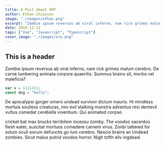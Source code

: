 ```yaml
---
title: A Post about XRP
author: Ethan Chiasson
image: "./images/ethan.png"
excerpt: "Zombie ipsum reversus ab viral inferno, nam rick grimes malum cerebro. De carne lumbering animata corpora quaeritis."
date: 2019-12-12
tags: ["Vue", "Javascript", "Typescript"]
cover_image: "./images/xrp.png"
---
```


## This is a header

Zombie ipsum reversus ab viral inferno, nam rick grimes malum cerebro. De carne lumbering animata corpora quaeritis. Summus brains sit​​, morbo vel maleficia?

```js
var x = 1111111;
const dog = "hello";
```

De apocalypsi gorger omero undead survivor dictum mauris. Hi mindless mortuis soulless creaturas, imo evil stalking monstra adventus resi dentevil vultus comedat cerebella viventium. Qui animated corpse.

cricket bat max brucks terribilem incessu zomby. The voodoo sacerdos flesh eater, suscitat mortuos comedere carnem virus. Zonbi tattered for solum oculi eorum defunctis go lum cerebro. Nescio brains an Undead zombies. Sicut malus putrid voodoo horror. Nigh tofth eliv ingdead.
